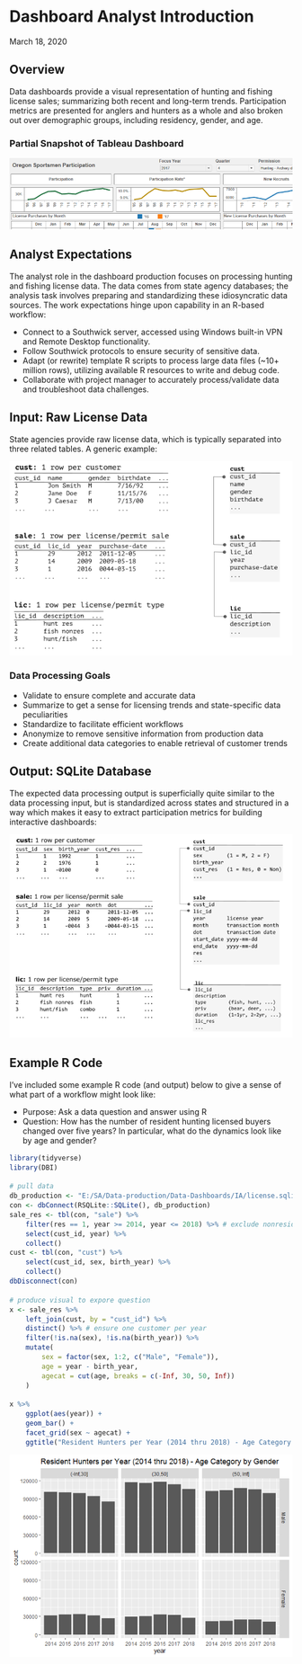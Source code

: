 Dashboard Analyst Introduction
================
March 18, 2020

## Overview

Data dashboards provide a visual representation of hunting and fishing
license sales; summarizing both recent and long-term trends.
Participation metrics are presented for anglers and hunters as a whole
and also broken out over demographic groups, including residency,
gender, and age.

### Partial Snapshot of Tableau Dashboard

![](./img/dashboard-snapshot.png)

## Analyst Expectations

The analyst role in the dashboard production focuses on processing
hunting and fishing license data. The data comes from state agency
databases; the analysis task involves preparing and standardizing these
idiosyncratic data sources. The work expectations hinge upon capability
in an R-based workflow:

  - Connect to a Southwick server, accessed using Windows built-in VPN
    and Remote Desktop functionality.
  - Follow Southwick protocols to ensure security of sensitive data.
  - Adapt (or rewrite) template R scripts to process large data files
    (\~10+ million rows), utilizing available R resources to write and
    debug code.
  - Collaborate with project manager to accurately process/validate data
    and troubleshoot data challenges.

## Input: Raw License Data

State agencies provide raw license data, which is typically separated
into three related tables. A generic example:

![](./img/license-relation-clipped.png)

### Data Processing Goals

  - Validate to ensure complete and accurate data
  - Summarize to get a sense for licensing trends and state-specific
    data peculiarities
  - Standardize to facilitate efficient workflows
  - Anonymize to remove sensitive information from production data
  - Create additional data categories to enable retrieval of customer
    trends

## Output: SQLite Database

The expected data processing output is superficially quite similar to
the data processing input, but is standardized across states and
structured in a way which makes it easy to extract participation metrics
for building interactive dashboards:

![](./img/license-production.png)

## Example R Code

I’ve included some example R code (and output) below to give a sense of
what part of a workflow might look like:

  - Purpose: Ask a data question and answer using R
  - Question: How has the number of resident hunting licensed buyers
    changed over five years? In particular, what do the dynamics look
    like by age and gender?

<!-- end list -->

``` r
library(tidyverse)
library(DBI)

# pull data
db_production <- "E:/SA/Data-production/Data-Dashboards/IA/license.sqlite3"
con <- dbConnect(RSQLite::SQLite(), db_production)
sale_res <- tbl(con, "sale") %>%
    filter(res == 1, year >= 2014, year <= 2018) %>% # exclude nonresidents
    select(cust_id, year) %>%
    collect()
cust <- tbl(con, "cust") %>%
    select(cust_id, sex, birth_year) %>%
    collect()
dbDisconnect(con)

# produce visual to expore question
x <- sale_res %>%
    left_join(cust, by = "cust_id") %>%
    distinct() %>% # ensure one customer per year
    filter(!is.na(sex), !is.na(birth_year)) %>%
    mutate(
        sex = factor(sex, 1:2, c("Male", "Female")),
        age = year - birth_year,
        agecat = cut(age, breaks = c(-Inf, 30, 50, Inf))
    )

x %>%
    ggplot(aes(year)) +
    geom_bar() +
    facet_grid(sex ~ agecat) +
    ggtitle("Resident Hunters per Year (2014 thru 2018) - Age Category by Gender")
```

![](dashboard-overview_files/figure-gfm/unnamed-chunk-1-1.png)<!-- -->
